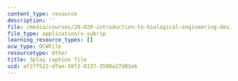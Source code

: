 ```yaml
---
content_type: resource
description: ''
file: /media/courses/20-020-introduction-to-biological-engineering-design-spring-2009/af27f522d7ae50f281373508a27d81e6_o1bk4otKZw8.vtt
file_type: application/x-subrip
learning_resource_types: []
ocw_type: OCWFile
resourcetype: Other
title: 3play caption file
uid: af27f522-d7ae-50f2-8137-3508a27d81e6
---
```

